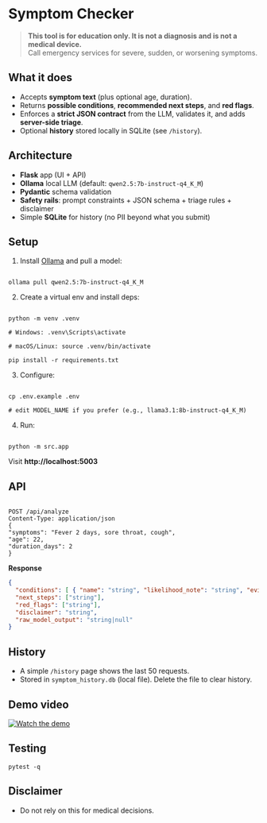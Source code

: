 # Symptom Checker 

> **This tool is for education only. It is not a diagnosis and is not a medical device.**  
> Call emergency services for severe, sudden, or worsening symptoms.

## What it does
- Accepts **symptom text** (plus optional age, duration).
- Returns **possible conditions**, **recommended next steps**, and **red flags**.
- Enforces a **strict JSON contract** from the LLM, validates it, and adds **server-side triage**.
- Optional **history** stored locally in SQLite (see `/history`).

## Architecture
- **Flask** app (UI + API)
- **Ollama** local LLM (default: `qwen2.5:7b-instruct-q4_K_M`)
- **Pydantic** schema validation
- **Safety rails**: prompt constraints + JSON schema + triage rules + disclaimer
- Simple **SQLite** for history (no PII beyond what you submit)

## Setup
1) Install [Ollama](https://ollama.com) and pull a model:
```

ollama pull qwen2.5:7b-instruct-q4_K_M

```
2) Create a virtual env and install deps:
```

python -m venv .venv

# Windows: .venv\Scripts\activate

# macOS/Linux: source .venv/bin/activate

pip install -r requirements.txt

```
3) Configure:
```

cp .env.example .env

# edit MODEL_NAME if you prefer (e.g., llama3.1:8b-instruct-q4_K_M)

```
4) Run:
```

python -m src.app

```
Visit **http://localhost:5003**

## API
```

POST /api/analyze
Content-Type: application/json
{
"symptoms": "Fever 2 days, sore throat, cough",
"age": 22,
"duration_days": 2
}

````
**Response**
```json
{
  "conditions": [ { "name": "string", "likelihood_note": "string", "evidence": [] } ],
  "next_steps": ["string"],
  "red_flags": ["string"],
  "disclaimer": "string",
  "raw_model_output": "string|null"
}
````

## History 

* A simple `/history` page shows the last 50 requests.
* Stored in `symptom_history.db` (local file). Delete the file to clear history.

## Demo video 



[![Watch the demo](./demo/thumbnail.png)](https://youtu.be/Y23PoOnok5E)

## Testing

```
pytest -q
```

## Disclaimer

* Do not rely on this for medical decisions.




